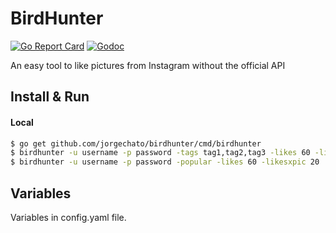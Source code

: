 # BirdHunter
[![Go Report Card](https://goreportcard.com/badge/github.com/jorgechato/birdhunter)](https://goreportcard.com/report/github.com/jorgechato/birdhunter)
[![Godoc](https://img.shields.io/badge/go-documentation-blue.svg)](https://godoc.org/github.com/jorgechato/birdhunter)

An easy tool to like pictures from Instagram without the official API

## Install & Run
#### Local
```zsh
$ go get github.com/jorgechato/birdhunter/cmd/birdhunter
$ birdhunter -u username -p password -tags tag1,tag2,tag3 -likes 60 -likesxpic 20
$ birdhunter -u username -p password -popular -likes 60 -likesxpic 20

```
## Variables
Variables in config.yaml file.
```zsh
```
